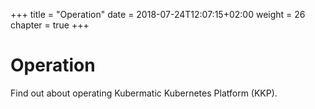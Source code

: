 +++
title = "Operation"
date = 2018-07-24T12:07:15+02:00
weight = 26
chapter = true
+++

# Operation

Find out about operating Kubermatic Kubernetes Platform (KKP).
